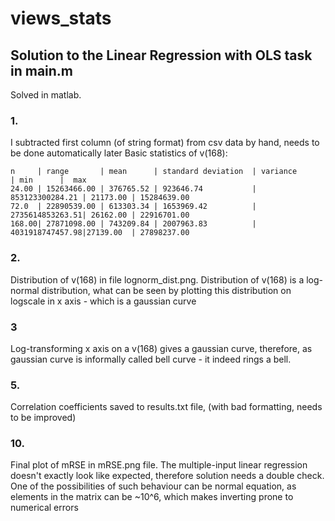 # views_stats

## Solution to the Linear Regression with OLS task in main.m
Solved in matlab.

### 1. 
I subtracted first column (of string format) from csv data by hand, needs to be done automatically later
    Basic statistics of v(168):
    
    n     | range       | mean      | standard deviation  | variance        | min      |  max
    24.00 | 15263466.00 | 376765.52 | 923646.74           | 853123300284.21 | 21173.00 | 15284639.00
    72.0  | 22890539.00 | 613303.34 | 1653969.42          | 2735614853263.51| 26162.00 | 22916701.00
    168.00| 27871098.00 | 743209.84 | 2007963.83          | 4031918747457.98|27139.00  | 27898237.00
  
### 2.
Distribution of v(168) in file lognorm_dist.png. Distribution of v(168) is a log-normal distribution, what can be seen by plotting this distribution on logscale in x axis - which is a gaussian curve
	
### 3
Log-transforming x axis on a v(168) gives a gaussian curve, therefore, as gaussian curve is informally called bell curve - it indeed rings a bell.
  
### 5.
Correlation coefficients saved to results.txt file, (with bad formatting, needs to be improved)
  

### 10.
Final plot of mRSE in mRSE.png file. The multiple-input linear regression doesn't exactly look like expected,
	 therefore solution needs a double check. One of the possibilities of such behaviour can be normal equation,
	as elements in the matrix can be ~10^6, which makes inverting prone to numerical errors 
    
